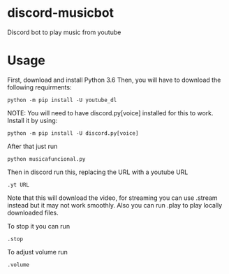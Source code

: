 # discord-musicbot
Discord bot to play music from youtube

# Usage
First, download and install Python 3.6
Then, you will have to download the following requirments:

```
python -m pip install -U youtube_dl
```

NOTE: You will need to have discord.py[voice] installed for this to work. Install it by using:

```
python -m pip install -U discord.py[voice]
```

After that just run 
```
python musicafuncional.py
```

Then in discord run this, replacing the URL with a youtube URL
```
.yt URL
```
Note that this will download the video, for streaming you can use .stream instead but it may not work smoothly. Also you can run .play to play locally downloaded files.

To stop it you can run
```
.stop
```

To adjust volume run
```
.volume
```